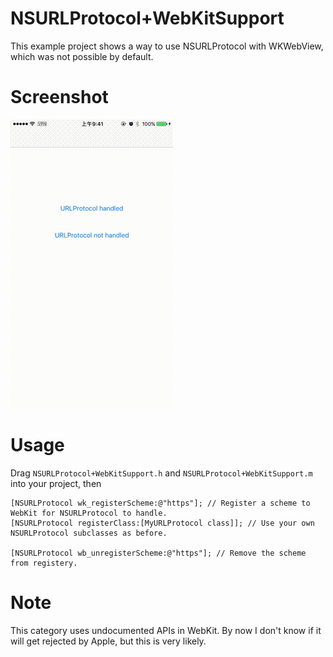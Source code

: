 # NSURLProtocol+WebKitSupport

This example project shows a way to use NSURLProtocol with WKWebView, which was not possible by default.

# Screenshot

![](snapshot.gif)

# Usage

Drag `NSURLProtocol+WebKitSupport.h` and `NSURLProtocol+WebKitSupport.m` into your project, then

```objc
[NSURLProtocol wk_registerScheme:@"https"]; // Register a scheme to WebKit for NSURLProtocol to handle.
[NSURLProtocol registerClass:[MyURLProtocol class]]; // Use your own NSURLProtocol subclasses as before.

[NSURLProtocol wb_unregisterScheme:@"https"]; // Remove the scheme from registery.
```

# Note

This category uses undocumented APIs in WebKit. By now I don't know if it will get rejected by Apple, but this is very likely. 
